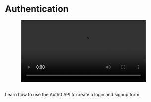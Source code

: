 # Authentication

<div align="center" ><video src='https://user-images.githubusercontent.com/18037904/145698586-88188e03-68c1-4f33-b069-85ae37665764.mp4' width="400"/></div>

<br>

Learn how to use the Auth0 API to create a login and signup form.
